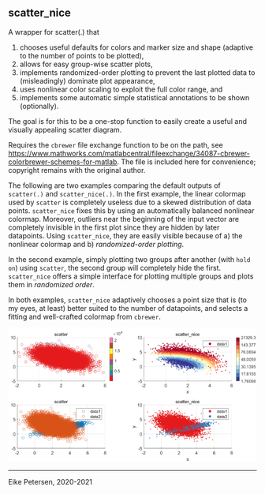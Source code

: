 ## scatter_nice

A wrapper for scatter(.) that
1) chooses useful defaults for colors and marker size and shape (adaptive to the number of points to be plotted),
2) allows for easy group-wise scatter plots,
3) implements randomized-order plotting to prevent the last plotted data to (misleadingly) dominate plot appearance,
4) uses nonlinear color scaling to exploit the full color range, and
5) implements some automatic simple statistical annotations to be shown (optionally).

The goal is for this to be a one-stop function to easily create a useful and visually appealing scatter diagram.

Requires the `cbrewer` file exchange function to be on the path, see 
https://www.mathworks.com/matlabcentral/fileexchange/34087-cbrewer-colorbrewer-schemes-for-matlab.
The file is included here for convenience; copyright remains with the original author.

The following are two examples comparing the default outputs of `scatter(.)` and `scatter_nice(.)`.
In the first example, the linear colormap used by `scatter` is completely useless due to a skewed distribution of data points.
`scatter_nice` fixes this by using an automatically balanced nonlinear colormap.
Moreover, outliers near the beginning of the input vector are completely invisible in the first plot since they are hidden by later datapoints.
Using `scatter_nice`, they are easily visible because of a) the nonlinear colormap and b) *randomized-order plotting*.

In the second example, simply plotting two groups after another (with `hold on`) using `scatter`, the second group will completely hide the first.
`scatter_nice` offers a simple interface for plotting multiple groups and plots them in *randomized order*.

In both examples, `scatter_nice` adaptively chooses a point size that is (to my eyes, at least) better suited to the number of datapoints, and selects a fitting and well-crafted colormap from `cbrewer`.

![An example plot.](demo.png)

---
Eike Petersen, 2020-2021
